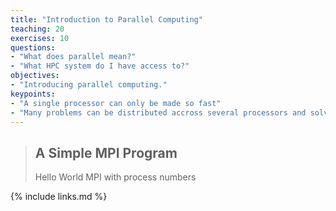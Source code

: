 ```yaml
---
title: "Introduction to Parallel Computing"
teaching: 20
exercises: 10
questions:
- "What does parallel mean?"
- "What HPC system do I have access to?"
objectives:
- "Introducing parallel computing."
keypoints:
- "A single processor can only be made so fast"
- "Many problems can be distributed accross several processors and solved faster"
---
```


>## A Simple MPI Program
>
> Hello World MPI with process numbers
>


{% include links.md %}

